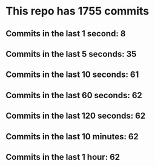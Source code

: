 # This repo has 1755 commits

## Commits in the last 1 second: 8
## Commits in the last 5 seconds: 35
## Commits in the last 10 seconds: 61
## Commits in the last 60 seconds: 62
## Commits in the last 120 seconds: 62
## Commits in the last 10 minutes: 62
## Commits in the last 1 hour: 62
